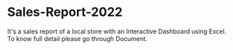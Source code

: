 # Sales-Report-2022
It's a sales report of a local store with an Interactive Dashboard using Excel.
To know full detail please go through Document.
